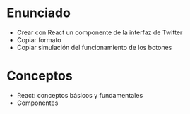 # Enunciado

- Crear con React un componente de la interfaz de Twitter
- Copiar formato
- Copiar simulación del funcionamiento de los botones

# Conceptos

- React: conceptos básicos y fundamentales
- Componentes